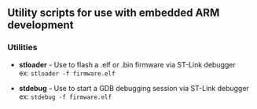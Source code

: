 ## Utility scripts for use with embedded ARM development

### Utilities

* **stloader** - Use to flash a .elf or .bin firmware via ST-Link debugger  
    ex: `stloader -f firmware.elf`

* **stdebug** - Use to start a GDB debugging session via ST-Link debugger  
    ex: `stdebug -f firmware.elf`
